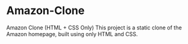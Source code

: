 # Amazon-Clone
Amazon Clone (HTML + CSS Only) This project is a static clone of the Amazon homepage, built using only HTML and CSS. 
